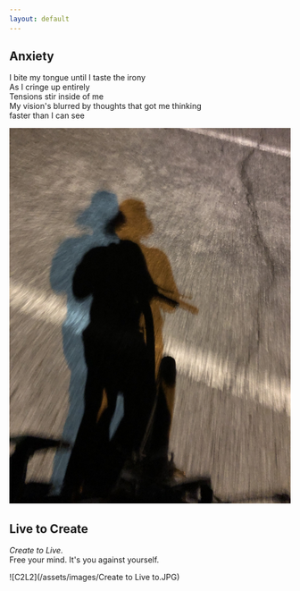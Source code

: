 ```yaml
---
layout: default
---
```


## Anxiety

I bite my tongue until I taste the irony<br/>
As I cringe up entirely<br/>
Tensions stir inside of me<br/>
My vision's blurred by thoughts that got me thinking<br/>
faster than I can see<br/>

![Dissociative](/assets/images/Dissociative.jpg)

## Live to Create<br/>
*Create to Live.<br/>*
Free your mind. It's you against yourself.<br/>

![C2L2](/assets/images/Create to Live to.JPG)
